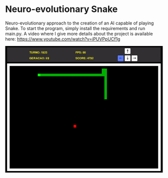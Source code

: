 # Neuro-evolutionary Snake
Neuro-evolutionary approach to the creation of an AI capable of playing Snake. To start the program, simply install the requirements and run main.py. A video where I give more details about the project is available here: https://www.youtube.com/watch?v=iPUVPpUCf1g


<img align="center" src="./imgs/snake_gif.gif" width="600" height="auto"/>

